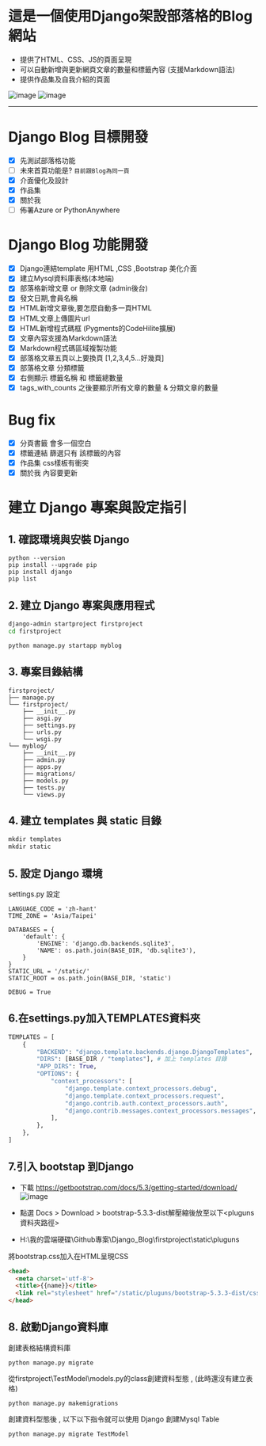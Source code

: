 # 這是一個使用Django架設部落格的Blog網站

- 提供了HTML、CSS、JS的頁面呈現
- 可以自動新增與更新網頁文章的數量和標籤內容 (支援Markdown語法)
- 提供作品集及自我介紹的頁面

![image](https://github.com/tn00627974/Django_Blog/assets/139155210/e64f4ea8-ad43-4b56-a9d0-52913475593b)
![image](https://github.com/tn00627974/Django_Blog/assets/139155210/3947b116-7590-4777-80c3-1c0e4760f51b)

---
# Django Blog 目標開發 

- [x] 先測試部落格功能 
- [ ] 未來首頁功能是? `目前跟Blog為同一頁`
- [x] 介面優化及設計
- [x] 作品集
- [x] 關於我
- [ ] 佈署Azure or PythonAnywhere

# Django Blog 功能開發

- [x] Django連結template 用HTML ,CSS ,Bootstrap 美化介面 
- [x] 建立Mysql資料庫表格(本地端)
- [x] 部落格新增文章 or 刪除文章 (admin後台)
- [x] 發文日期,會員名稱
- [x] HTML新增文章後,要怎麼自動多一頁HTML
- [x] HTML文章上傳圖片url
- [x] HTML新增程式碼框 (Pygments的CodeHilite擴展)
- [x] 文章內容支援為Markdown語法
- [x] Markdown程式碼區域複製功能
- [x] 部落格文章五頁以上要換頁 [1,2,3,4,5...好幾頁]
- [x] 部落格文章 分類標籤
- [x] 右側顯示 標籤名稱 和 標籤總數量
- [x] tags_with_counts 之後要顯示所有文章的數量 & 分類文章的數量

# Bug fix

- [x] 分頁書籤 會多一個空白
- [x] 標籤連結 篩選只有 該標籤的內容
- [x] 作品集 css樣板有衝突
- [x] 關於我 內容要更新

# 建立 Django 專案與設定指引

## 1. 確認環境與安裝 Django

```
python --version
pip install --upgrade pip
pip install django
pip list
```
## 2. 建立 Django 專案與應用程式
```bash
django-admin startproject firstproject
cd firstproject
```
```
python manage.py startapp myblog
```
## 3. 專案目錄結構
```
firstproject/
├── manage.py
└── firstproject/
    ├── __init__.py
    ├── asgi.py
    ├── settings.py
    ├── urls.py
    └── wsgi.py
└── myblog/
    ├── __init__.py
    ├── admin.py
    ├── apps.py
    ├── migrations/
    ├── models.py
    ├── tests.py
    └── views.py
```
## 4. 建立 templates 與 static 目錄
```python
mkdir templates
mkdir static
```
## 5. 設定 Django 環境
settings.py 設定
```
LANGUAGE_CODE = 'zh-hant'
TIME_ZONE = 'Asia/Taipei'

DATABASES = {
    'default': {
        'ENGINE': 'django.db.backends.sqlite3',
        'NAME': os.path.join(BASE_DIR, 'db.sqlite3'),
    }
}
STATIC_URL = '/static/'
STATIC_ROOT = os.path.join(BASE_DIR, 'static')

DEBUG = True
```

## 6.在settings.py加入TEMPLATES資料夾 
```python
TEMPLATES = [
    {
        "BACKEND": "django.template.backends.django.DjangoTemplates",
        "DIRS": [BASE_DIR / "templates"], # 加上 templates 目錄
        "APP_DIRS": True,
        "OPTIONS": {
            "context_processors": [
                "django.template.context_processors.debug",
                "django.template.context_processors.request",
                "django.contrib.auth.context_processors.auth",
                "django.contrib.messages.context_processors.messages",
            ],
        },
    },
]
```

## 7.引入 bootstap 到Django

- 下載 https://getbootstrap.com/docs/5.3/getting-started/download/
![image](https://github.com/tn00627974/Django_Blog/assets/139155210/734bf08e-5791-4596-b99b-38e574828e15)


- 點選 Docs > Download  > bootstrap-5.3.3-dist解壓縮後放至以下<pluguns資料夾路徑>
- H:\我的雲端硬碟\Github專案\Django_Blog\firstproject\static\pluguns

將bootstrap.css加入在HTML呈現CSS
```html
<head>
  <meta charset='utf-8'>
  <title>{{name}}</title>
  <link rel="stylesheet" href="/static/pluguns/bootstrap-5.3.3-dist/css/bootstrap.css">
</head>
```

## 8. 啟動Django資料庫
創建表格結構資料庫
```
python manage.py migrate
```
從firstproject\TestModel\models.py的class創建資料型態 , (此時還沒有建立表格)
```
python manage.py makemigrations  
```
創建資料型態後 , 以下以下指令就可以使用 Django 創建Mysql Table
```
python manage.py migrate TestModel
```
